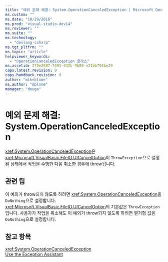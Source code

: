 ```yaml
---
title: "예외 문제 해결: System.OperationCanceledException | Microsoft Docs"
ms.custom: ""
ms.date: "10/29/2016"
ms.prod: "visual-studio-dev14"
ms.reviewer: ""
ms.suite: ""
ms.technology: 
  - "devlang-csharp"
ms.tgt_pltfrm: ""
ms.topic: "article"
helpviewer_keywords: 
  - "OperationCanceledException 클래스"
ms.assetid: 275e2887-7491-432b-9b80-a21bb794be29
caps.latest.revision: 9
caps.handback.revision: 9
author: "mikeblome"
ms.author: "mblome"
manager: "douge"
---
```

# 예외 문제 해결: System.OperationCanceledException
<xref:System.OperationCanceledException>은 <xref:Microsoft.VisualBasic.FileIO.UICancelOption>이 `ThrowException`으로 설정된 상태에서 작업을 수행한 다음 취소한 경우에 throw됩니다.  
  
## 관련 팁  
 이 예외가 throw되지 않도록 하려면 <xref:System.OperationCanceledException>을 `DoNothing`으로 설정합니다.  
 <xref:Microsoft.VisualBasic.FileIO.UICancelOption>의 기본값은 `ThrowException`입니다. 사용자가 작업을 취소해도 이 예외가 throw되지 않도록 하려면 열거형 값을 `DoNothing`으로 설정합니다.  
  
## 참고 항목  
 <xref:System.OperationCanceledException>   
 [Use the Exception Assistant](../Topic/How%20to:%20Use%20the%20Exception%20Assistant.md)